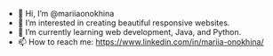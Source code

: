 - 👋 Hi, I’m @mariiaonokhina
- 👀 I’m interested in creating beautiful responsive websites.
- 🌱 I’m currently learning web development, Java, and Python.
- 📫 How to reach me: https://www.linkedin.com/in/mariia-onokhina/
